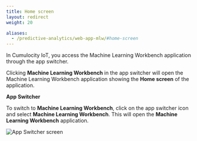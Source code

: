 ```yaml
---
title: Home screen
layout: redirect
weight: 20

aliases:
  - /predictive-analytics/web-app-mlw/#home-screen
---
```


In Cumulocity IoT, you access the Machine Learning Workbench application through the app switcher. 

Clicking **Machine Learning Workbench** in the app switcher will open the Machine Learning Workbench application showing the  **Home screen** of the application.

**App Switcher**

To switch to **Machine Learning Workbench**, click on the app switcher icon and select **Machine Learning Workbench**.
This will open the **Machine Learning Workbench** application.

![App Switcher screen](/images/zementis/mlw-app-home-select.png)

<!-- **HomePage**
![Home screen](/images/zementis/mlw-app-home-screen.png)

The **Home screen** provides:

* An introduction to the application
* Quick links to important topics like machine learning workbench
* Lists of your projects, tasks and assets -->
